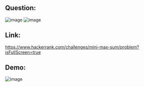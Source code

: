 ## Question:
![image](https://github.com/user-attachments/assets/fd9c5080-04e7-41b8-ad30-e41c5e2fb25f)
![image](https://github.com/user-attachments/assets/202878bb-06dc-41f6-b5cb-a0f065f9fee7)

## Link:
https://www.hackerrank.com/challenges/mini-max-sum/problem?isFullScreen=true

## Demo:
![image](https://github.com/user-attachments/assets/caa7defe-2a21-452a-ae81-6f591fd024c7)

